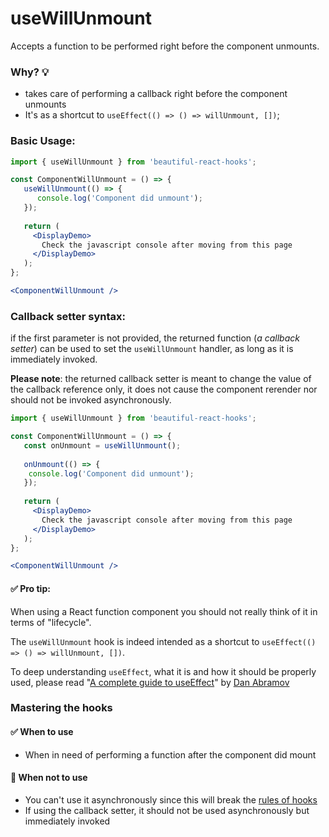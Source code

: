 # useWillUnmount

Accepts a function to be performed right before the component unmounts.

### Why? 💡

- takes care of performing a callback right before the component unmounts
- It's as a shortcut to `useEffect(() => () => willUnmount, [])`;

### Basic Usage:

```jsx harmony
import { useWillUnmount } from 'beautiful-react-hooks'; 

const ComponentWillUnmount = () => {   
   useWillUnmount(() => {
      console.log('Component did unmount');
   });
      
   return (
     <DisplayDemo>
       Check the javascript console after moving from this page
     </DisplayDemo>
   );
};

<ComponentWillUnmount />
```

### Callback setter syntax:

if the first parameter is not provided, the returned function (*a callback setter*) can be used to 
set the `useWillUnmount` handler, as long as it is immediately invoked.

**Please note**: the returned callback setter is meant to change the value of the callback reference only, it does not 
cause the component rerender nor should not be invoked asynchronously.

```jsx harmony
import { useWillUnmount } from 'beautiful-react-hooks'; 

const ComponentWillUnmount = () => {
   const onUnmount = useWillUnmount(); 
   
   onUnmount(() => {
    console.log('Component did unmount');
   });
      
   return (
     <DisplayDemo>
       Check the javascript console after moving from this page
     </DisplayDemo>
   );
};

<ComponentWillUnmount />
```


#### ✅ Pro tip:

When using a React function component you should not really think of it in terms of "lifecycle".

The `useWillUnmount` hook is indeed intended as a shortcut to  `useEffect(() => () => willUnmount, [])`.

To deep understanding `useEffect`, what it is and how it should be properly used, please read
"[A complete guide to useEffect](https://overreacted.io/a-complete-guide-to-useeffect/)"
by [Dan Abramov](https://twitter.com/dan_abramov)

### Mastering the hooks

#### ✅ When to use
 
- When in need of performing a function after the component did mount

#### 🛑 When not to use

- You can't use it asynchronously since this will break the [rules of hooks](https://reactjs.org/docs/hooks-rules.html)
- If using the callback setter, it should not be used asynchronously but immediately invoked
